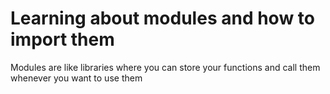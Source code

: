 # Learning about modules and how to import them

Modules are like libraries where you can store your functions and call them whenever you want to use them
